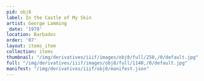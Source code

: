 ```yaml
---
pid: obj8
label: In the Castle of My Skin
artist: George Lamming
_date: '1979'
location: Barbados
order: '07'
layout: items_item
collection: items
thumbnail: "/img/derivatives/iiif/images/obj8/full/250,/0/default.jpg"
full: "/img/derivatives/iiif/images/obj8/full/1140,/0/default.jpg"
manifest: "/img/derivatives/iiif/obj8/manifest.json"
---
```

